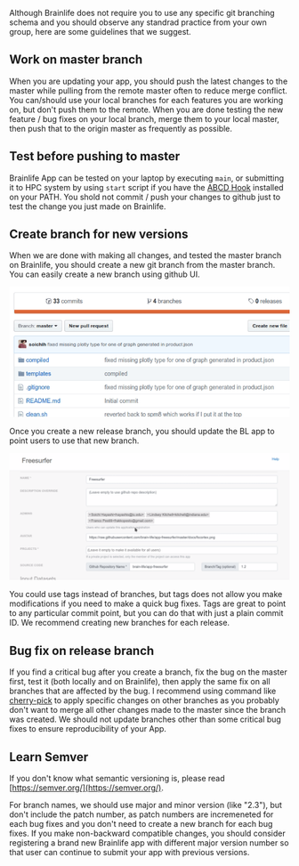 
Although Brainlife does not require you to use any specific git branching schema and you should observe any standrad practice from your own group, here are some guidelines that we suggest.

<!--
## 1. git pull often

Before you start editing your app on your local machine each day, be sure to pull from origin. 

```
git pull
```

You should git pull as often as you can to reduce possible merge issues down the road. When you are done testing your changes, git push to origin master.

!!! hint "git rebase"
    See [git rebase](https://www.atlassian.com/git/tutorials/merging-vs-rebasing) if you are not familiar with rebasing. It could help with keeping our commit log clean.
-->

## Work on master branch

When you are updating your app, you should push the latest changes to the master while pulling from the remote master often to reduce merge conflict. You can/should use your local branches for each features you are working on, but don't push them to the remote. When you are done testing the new feature / bug fixes on your local branch, merge them to your local master, then push that to the origin master as frequently as possible.

## Test before pushing to master

Brainlife App can be tested on your laptop by executing `main`, or submitting it to HPC system by using `start` script if you have the [ABCD Hook](https://brain-life.github.io/docs/resources/register/#abcd-default-hooks) installed on your PATH. You shold not commit / push your changes to github just to test the change you just made on Brainlife. 

## Create branch for new versions

When we are done with making all changes, and tested the master branch on Brainlife, you should create a new git branch from the master branch. You can easily create a new branch using github UI. 

![branch](/docs/img/versioning.branch.gif)

Once you create a new release branch, you should update the BL app to point users to use that new branch.

![branch](/docs/img/versioning.app.gif)

You could use tags instead of branches, but tags does not allow you make modifications if you need to make a quick bug fixes. Tags are great to point to any particular commit point, but you can do that with just a plain commit ID. We recommend creating new branches for each release.

## Bug fix on release branch

If you find a critical bug after you create a branch, fix the bug on the master first, test it (both locally and on Brainlife), then apply the same fix on all branches that are affected by the bug. I recommend using command like [cherry-pick](https://git-scm.com/docs/git-cherry-pick) to apply specific changes on other branches as you probably don't want to merge all other changes made to the master since the branch was created. We should not update branches other than some critical bug fixes to ensure reproducibility of your App.

## Learn Semver

If you don't know what semantic versioning is, please read [https://semver.org/](https://semver.org/).

For branch names, we should use major and minor version (like "2.3"), but don't include the patch number, as patch numbers are incremeneted for each bug fixes and you don't need to create a new branch for each bug fixes. If you make non-backward compatible changes, you should consider registering a brand new Brainlife app with different major version number so that user can continue to submit your app with previous versions.



